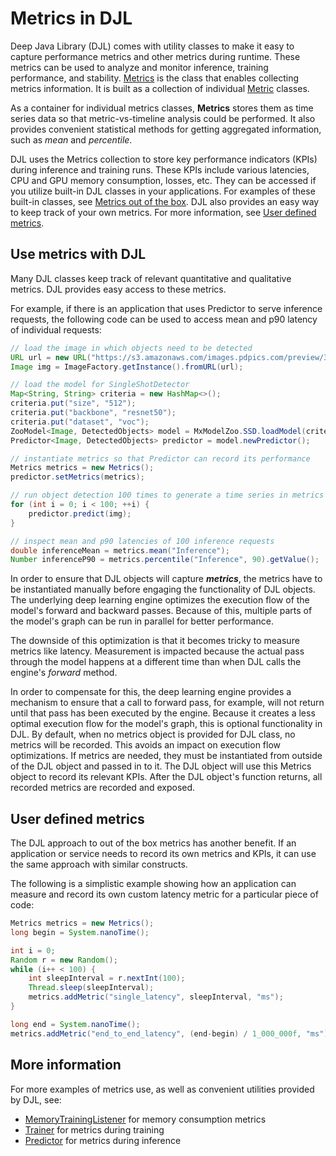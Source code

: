 # Metrics in DJL


Deep Java Library (DJL) comes with utility classes to make it easy to capture performance metrics and other metrics during runtime. These metrics can be used to analyze and monitor inference, training performance, and stability. [Metrics](../api/src/main/java/ai/djl/metric/Metrics.java) is the class that enables collecting metrics information. It is built as a collection of individual [Metric](../api/src/main/java/ai/djl/metric/Metric.java) classes.

As a container for individual metrics classes, **Metrics** stores them as time series data so that metric-vs-timeline analysis could be performed. It also provides convenient statistical methods for getting aggregated information, such as _mean_ and _percentile_.

DJL uses the Metrics collection to store key performance indicators (KPIs) during inference and training runs. These KPIs include various latencies, CPU and GPU memory consumption, losses, etc. They can be accessed if you utilize built-in DJL classes in your applications. For examples of these built-in classes, see [Metrics out of the box](#metrics-out-of-the-box). 
DJL also provides an easy way to keep track of your own metrics. For more information, see [User defined metrics](#user-defined-metrics).

## Use metrics with DJL
Many DJL classes keep track of relevant quantitative and qualitative metrics. DJL provides easy access to these metrics.

For example, if there is an application that uses Predictor to serve inference requests, the following code can be used to access mean and p90 latency of individual requests:

```java
// load the image in which objects need to be detected
URL url = new URL("https://s3.amazonaws.com/images.pdpics.com/preview/3033-bicycle-rider.jpg");
Image img = ImageFactory.getInstance().fromURL(url);

// load the model for SingleShotDetector
Map<String, String> criteria = new HashMap<>();
criteria.put("size", "512");
criteria.put("backbone", "resnet50");
criteria.put("dataset", "voc");
ZooModel<Image, DetectedObjects> model = MxModelZoo.SSD.loadModel(criteria);
Predictor<Image, DetectedObjects> predictor = model.newPredictor();

// instantiate metrics so that Predictor can record its performance
Metrics metrics = new Metrics();
predictor.setMetrics(metrics);

// run object detection 100 times to generate a time series in metrics collection
for (int i = 0; i < 100; ++i) {
    predictor.predict(img);
}

// inspect mean and p90 latencies of 100 inference requests
double inferenceMean = metrics.mean("Inference");
Number inferenceP90 = metrics.percentile("Inference", 90).getValue();
```

In order to ensure that DJL objects will capture _**metrics**_, the metrics have to be instantiated manually before engaging the functionality of DJL objects. The underlying deep learning engine optimizes the execution flow of the model's forward and backward passes. Because of this, multiple parts of the model's graph can be run in parallel for better performance. 

The downside of this optimization is that it becomes tricky to measure metrics like latency.  Measurement is impacted because the actual pass through the model happens at a different time than when DJL calls the engine's _forward_ method. 

In order to compensate for this, the deep learning engine provides a mechanism to ensure that a call to forward pass, for example, will not return until that pass has been executed by the engine. Because it creates a less optimal execution flow for the model's graph, this is optional functionality in DJL. By default, when no metrics object is provided for DJL class, no metrics will be recorded. This avoids an impact on execution flow optimizations. If metrics are needed, they must be instantiated from outside of the DJL object and passed in to it. The DJL object will use this Metrics object to record its relevant KPIs. After the DJL object's function returns, all recorded metrics are recorded and exposed.

## User defined metrics
The DJL approach to out of the box metrics has another benefit. If an application or service needs to record its own metrics and KPIs, it can use the same approach with similar constructs. 

The following is a simplistic example showing how an application can measure and record its own custom latency metric for a particular piece of code:

```java
Metrics metrics = new Metrics();
long begin = System.nanoTime();

int i = 0;
Random r = new Random();
while (i++ < 100) {
    int sleepInterval = r.nextInt(100);
    Thread.sleep(sleepInterval);
    metrics.addMetric("single_latency", sleepInterval, "ms");
}

long end = System.nanoTime();
metrics.addMetric("end_to_end_latency", (end-begin) / 1_000_000f, "ms");
```

## More information

For more examples of metrics use, as well as convenient utilities provided by DJL, see:

- [MemoryTrainingListener](../api/src/main/java/ai/djl/training/listener/MemoryTrainingListener.java) for memory consumption metrics
- [Trainer](../api/src/main/java/ai/djl/training/Trainer.java) for metrics during training
- [Predictor](../api/src/main/java/ai/djl/inference/Predictor.java) for metrics during inference


